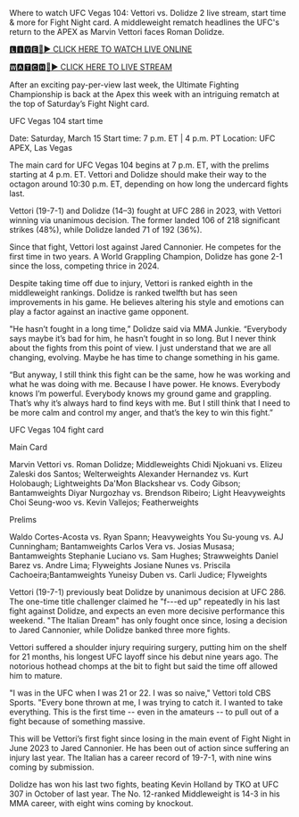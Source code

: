 Where to watch UFC Vegas 104: Vettori vs. Dolidze 2 live stream, start time & more for Fight Night card. A middleweight rematch headlines the UFC's return to the APEX as Marvin Vettori faces Roman Dolidze.

[🅻🅸🆅🅴🔴▶️ CLICK HERE TO WATCH LIVE ONLINE](https://tinyurl.com/tx25abyu)

[🆆🅰🆃🅲🅷🔴▶️ CLICK HERE TO LIVE STREAM](https://tinyurl.com/tx25abyu)

After an exciting pay-per-view last week, the Ultimate Fighting Championship is back at the Apex this week with an intriguing rematch at the top of Saturday’s Fight Night card.

UFC Vegas 104 start time

Date: Saturday, March 15
Start time: 7 p.m. ET | 4 p.m. PT
Location: UFC APEX, Las Vegas

The main card for UFC Vegas 104 begins at 7 p.m. ET, with the prelims starting at 4 p.m. ET. Vettori and Dolidze should make their way to the octagon around 10:30 p.m. ET, depending on how long the undercard fights last.

Vettori (19-7-1) and Dolidze (14–3) fought at UFC 286 in 2023, with Vettori winning via unanimous decision. The former landed 106 of 218 significant strikes (48%), while Dolidze landed 71 of 192 (36%). 

Since that fight, Vettori lost against Jared Cannonier. He competes for the first time in two years. A World Grappling Champion, Dolidze has gone 2-1 since the loss, competing thrice in 2024.

Despite taking time off due to injury, Vettori is ranked eighth in the middleweight rankings. Dolidze is ranked twelfth but has seen improvements in his game. He believes altering his style and emotions can play a factor against an inactive game opponent. 

"He hasn’t fought in a long time,” Dolidze said via MMA Junkie. “Everybody says maybe it’s bad for him, he hasn’t fought in so long. But I never think about the fights from this point of view. I just understand that we are all changing, evolving. Maybe he has time to change something in his game.

“But anyway, I still think this fight can be the same, how he was working and what he was doing with me. Because I have power. He knows. Everybody knows I’m powerful. Everybody knows my ground game and grappling. That’s why it’s always hard to find keys with me. But I still think that I need to be more calm and control my anger, and that’s the key to win this fight.”

UFC Vegas 104 fight card

Main Card

Marvin Vettori vs. Roman Dolidze; Middleweights
Chidi Njokuani vs. Elizeu Zaleski dos Santos; Welterweights
Alexander Hernandez vs. Kurt Holobaugh; Lightweights
Da'Mon Blackshear vs. Cody Gibson; Bantamweights
Diyar Nurgozhay vs. Brendson Ribeiro; Light Heavyweights
Choi Seung-woo vs. Kevin Vallejos; Featherweights

Prelims

Waldo Cortes-Acosta vs. Ryan Spann; Heavyweights
You Su-young vs. AJ Cunningham; Bantamweights
Carlos Vera vs. Josias Musasa; Bantamweights
Stephanie Luciano vs. Sam Hughes; Strawweights
Daniel Barez vs. Andre Lima; Flyweights
Josiane Nunes vs. Priscila Cachoeira;Bantamweights 
Yuneisy Duben vs. Carli Judice; Flyweights

Vettori (19-7-1) previously beat Dolidze by unanimous decision at UFC 286. The one-time title challenger claimed he "f---ed up" repeatedly in his last fight against Dolidze, and expects an even more decisive performance this weekend. "The Italian Dream" has only fought once since, losing a decision to Jared Cannonier, while Dolidze banked three more fights. 

Vettori suffered a shoulder injury requiring surgery, putting him on the shelf for 21 months, his longest UFC layoff since his debut nine years ago. The notorious hothead chomps at the bit to fight but said the time off allowed him to mature.

"I was in the UFC when I was 21 or 22. I was so naive," Vettori told CBS Sports. "Every bone thrown at me, I was trying to catch it. I wanted to take everything. This is the first time -- even in the amateurs -- to pull out of a fight because of something massive.

This will be Vettori’s first fight since losing in the main event of Fight Night in June 2023 to Jared Cannonier. He has been out of action since suffering an injury last year. The Italian has a career record of 19-7-1, with nine wins coming by submission.

Dolidze has won his last two fights, beating Kevin Holland by TKO at UFC 307 in October of last year. The No. 12-ranked Middleweight is 14-3 in his MMA career, with eight wins coming by knockout.
